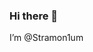 ### Hi there 👋

I’m @Stramon1um
<!--
**Stramon1um/Stramon1um** is a ✨ _special_ ✨ repository because its `README.md` (this file) appears on your GitHub profile.

Here are some ideas to get you started:

- 🔭 I’m currently working on ...
- 🌱 I’m currently learning ...
- 👯 I’m looking to collaborate on ...
- 🤔 I’m looking for help with ...
- 💬 Ask me about ...
- 📫 How to reach me: ...
- 😄 Pronouns: ...
- ⚡ Fun fact: ...
👀 I’m interested in macroecology, conservation biology, island biogeography, ecoinformatics, data analysis, web development and coding.

-->
